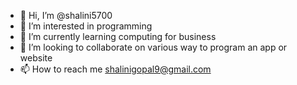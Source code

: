 - 👋 Hi, I’m @shalini5700
- 👀 I’m interested in programming 
- 🌱 I’m currently learning computing for business
- 💞️ I’m looking to collaborate on various way to program an app or website
- 📫 How to reach me shalinigopal9@gmail.com 

<!---
shalini5700/shalini5700 is a ✨ special ✨ repository because its `README.md` (this file) appears on your GitHub profile.
You can click the Preview link to take a look at your changes.
--->
